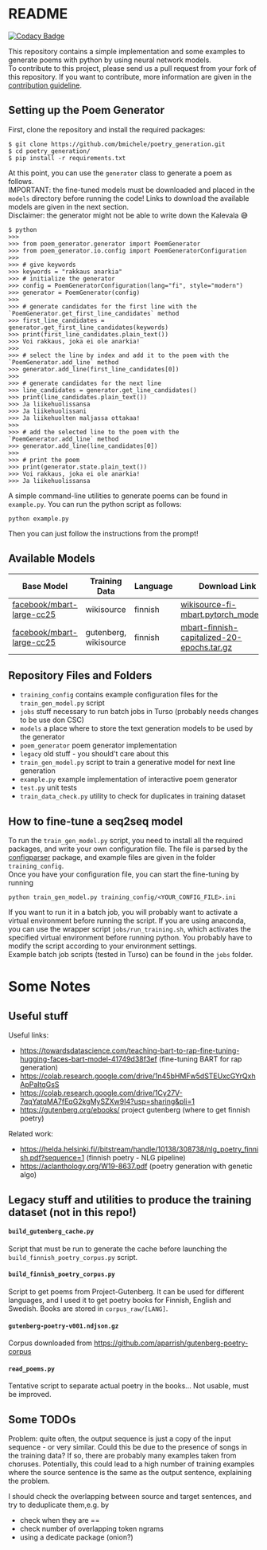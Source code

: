 # README

[![Codacy Badge](https://api.codacy.com/project/badge/Grade/25dc644dae5a45c3a19261181f5b8b3e)](https://app.codacy.com/gh/bmichele/poetry_generation?utm_source=github.com&utm_medium=referral&utm_content=bmichele/poetry_generation&utm_campaign=Badge_Grade_Settings)

This repository contains a simple implementation and some examples to generate poems with python by using neural network models.  
To contribute to this project, please send us a pull request from your fork of this repository. If you want to contribute, more information are given in the [contribution guideline](https://github.com/bmichele/poetry_generation/blob/main/CONTRIBUTING.md).

## Setting up the Poem Generator

First, clone the repository and install the required packages:
```shell
$ git clone https://github.com/bmichele/poetry_generation.git
$ cd poetry_generation/
$ pip install -r requirements.txt
```

At this point, you can use the `generator` class to generate a poem as follows.  
IMPORTANT: the fine-tuned models must be downloaded and placed in the `models` directory before running the code! Links to download the available models are given in the next section.  
Disclaimer: the generator might not be able to write down the Kalevala :sweat_smile:
```shell
$ python
>>>
>>> from poem_generator.generator import PoemGenerator
>>> from poem_generator.io.config import PoemGeneratorConfiguration
>>>
>>> # give keywords
>>> keywords = "rakkaus anarkia"
>>> # initialize the generator
>>> config = PoemGeneratorConfiguration(lang="fi", style="modern")
>>> generator = PoemGenerator(config)
>>>
>>> # generate candidates for the first line with the `PoemGenerator.get_first_line_candidates` method
>>> first_line_candidates = generator.get_first_line_candidates(keywords)
>>> print(first_line_candidates.plain_text())
>>> Voi rakkaus, joka ei ole anarkia!
>>>
>>> # select the line by index and add it to the poem with the `PoemGenerator.add_line` method
>>> generator.add_line(first_line_candidates[0])
>>>
>>> # generate candidates for the next line
>>> line_candidates = generator.get_line_candidates()
>>> print(line_candidates.plain_text())
>>> Ja liikehuolissansa
>>> Ja liikehuolissani
>>> Ja liikehuolten maljassa ottakaa!
>>>
>>> # add the selected line to the poem with the `PoemGenerator.add_line` method
>>> generator.add_line(line_candidates[0])
>>>
>>> # print the poem
>>> print(generator.state.plain_text())
>>> Voi rakkaus, joka ei ole anarkia!
>>> Ja liikehuolissansa
```

A simple command-line utilities to generate poems can be found in `example.py`. You can run the python script as follows:
```shell
python example.py
```
Then you can just follow the instructions from the prompt!

## Available Models

| Base Model                | Training Data | Language | Download Link |
|---------------------------|---------------|----------|------|
| [facebook/mbart-large-cc25](https://huggingface.co/facebook/mbart-large-cc25) | wikisource    | finnish  | [wikisource-fi-mbart.pytorch_model.bin](https://drive.google.com/file/d/1W6tDai7Fh42622UJIk6TsWI0uMBlcPX4/view?usp=sharing) |
| [facebook/mbart-large-cc25](https://huggingface.co/facebook/mbart-large-cc25) | gutenberg, wikisource    | finnish  | [mbart-finnish-capitalized-20-epochs.tar.gz](https://helsinkifi-my.sharepoint.com/:u:/g/personal/sivanova_ad_helsinki_fi/EWlOm8lwnTNLgAjzsCkOdYIBNMp9zq7ODHNkwAQ215T6Zg?e=ve95Vz) |

## Repository Files and Folders

 * `training_config` contains example configuration files for the `train_gen_model.py` script  
 * `jobs` stuff necessary to run batch jobs in Turso (probably needs changes to be use don CSC)
 * `models` a place where to store the text generation models to be used by the generator
 * `poem_generator` poem generator implementation
 * `legacy` old stuff - you should't care about this
 * `train_gen_model.py` script to train a generative model for next line generation
 * `example.py` example implementation of interactive poem generator
 * `test.py` unit tests
 * `train_data_check.py` utility to check for duplicates in training dataset

## How to fine-tune a seq2seq model

To run the `train_gen_model.py` script, you need to install all the required packages, and write your own configuration 
file. The file is parsed by the [configparser](https://docs.python.org/3/library/configparser.html) package, and example files are given in the folder `training_config`.  
Once you have your configuration file, you can start the fine-tuning by running
```shell
python train_gen_model.py training_config/<YOUR_CONFIG_FILE>.ini
```

If you want to run it in a batch job, you will probably want to activate a virtual environment before running the script.
If you are using anaconda, you can use the wrapper script `jobs/run_training.sh`, which activates the specified virtual 
environment before running python. You probably have to modify the script according to your environment settings.  
Example batch job scripts (tested in Turso) can be found in the `jobs` folder.

# Some Notes

## Useful stuff

Useful links:
 * https://towardsdatascience.com/teaching-bart-to-rap-fine-tuning-hugging-faces-bart-model-41749d38f3ef (fine-tuning BART for rap generation)
 * https://colab.research.google.com/drive/1n45bHMFw5dSTEUxcGYrQxhApPaltqGsS
 * https://colab.research.google.com/drive/1Cy27V-7qqYatqMA7fEqG2kgMySZXw9I4?usp=sharing&pli=1
 * https://gutenberg.org/ebooks/ project gutenberg (where to get finnish poetry)


Related work:
 * https://helda.helsinki.fi//bitstream/handle/10138/308738/nlg_poetry_finnish.pdf?sequence=1 (finnish poetry - NLG pipeline)
 * https://aclanthology.org/W19-8637.pdf (poetry generation with genetic algo)

## Legacy stuff and utilities to produce the training dataset (not in this repo!)

#### `build_gutenberg_cache.py`

Script that must be run to generate the cache before launching the `build_finnish_poetry_corpus.py` script.

#### `build_finnish_poetry_corpus.py`

Script to get poems from Project-Gutenberg. It can be used for different languages, and I used it to get poetry books for
Finnish, English and Swedish. Books are stored in `corpus_raw/[LANG]`.

#### `gutenberg-poetry-v001.ndjson.gz`

Corpus downloaded from https://github.com/aparrish/gutenberg-poetry-corpus

#### `read_poems.py`

Tentative script to separate actual poetry in the books... Not usable, must be improved.

## Some TODOs

Problem: quite often, the output sequence is just a copy of the input sequence - or very similar.
Could this be due to the presence of songs in the training data? If so, there are probably many examples taken from
choruses. Potentially, this could lead to a high number of training examples where the source sentence is the same as 
the output sentence, explaining the problem.

I should check the overlapping between source and target sentences, and try to deduplicate them,e.g. by
 * check when they are ==
 * check number of overlapping token ngrams
 * using a dedicate package (onion?)
